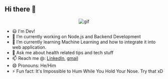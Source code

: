 ## Hi there 👋

<div align='center'>
<img src='gif/dev2.gif' alt='gif'></img>
</div>

<!--
**DevParmar1/DevParmar1** is a ✨ _special_ ✨ repository because its `README.md` (this file) appears on your GitHub profile.
-->

- 😃 I'm Dev!
- 🔭 I’m currently working on Node.js and Backend Development
- 🌱 I’m currently learning Machine Learning and how to integrate it into web application.
- 💬 Ask me about health related tips and tech stuff
- 📫 Reach me @: [LinkedIn](https://www.linkedin.com/in/dev-parmar/), [gmail](mailto:devparmar37@gmail.com)
- 😄 Pronouns: He/Him
- ⚡ Fun fact: It's Impossible to Hum While You Hold Your Nose. Try that xD
